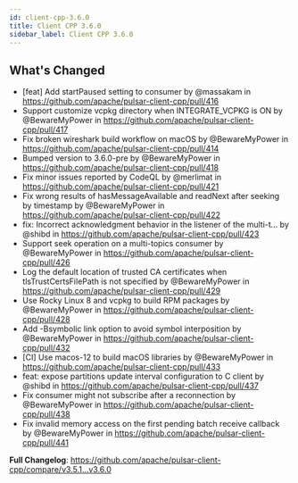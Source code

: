 ```yaml
---
id: client-cpp-3.6.0
title: Client CPP 3.6.0
sidebar_label: Client CPP 3.6.0
---
```


## What's Changed
* [feat] Add startPaused setting to consumer by @massakam in https://github.com/apache/pulsar-client-cpp/pull/416
* Support customize vcpkg directory when INTEGRATE_VCPKG is ON by @BewareMyPower in https://github.com/apache/pulsar-client-cpp/pull/417
* Fix broken wireshark build workflow on macOS  by @BewareMyPower in https://github.com/apache/pulsar-client-cpp/pull/414
* Bumped version to 3.6.0-pre by @BewareMyPower in https://github.com/apache/pulsar-client-cpp/pull/418
* Fix minor issues reported by CodeQL by @merlimat in https://github.com/apache/pulsar-client-cpp/pull/421
* Fix wrong results of hasMessageAvailable and readNext after seeking by timestamp by @BewareMyPower in https://github.com/apache/pulsar-client-cpp/pull/422
* fix: Incorrect acknowledgment behavior in the listener of the multi-t… by @shibd in https://github.com/apache/pulsar-client-cpp/pull/423
* Support seek operation on a multi-topics consumer by @BewareMyPower in https://github.com/apache/pulsar-client-cpp/pull/426
* Log the default location of trusted CA certificates when tlsTrustCertsFilePath is not specified by @BewareMyPower in https://github.com/apache/pulsar-client-cpp/pull/429
* Use Rocky Linux 8 and vcpkg to build RPM packages by @BewareMyPower in https://github.com/apache/pulsar-client-cpp/pull/428
* Add -Bsymbolic link option to avoid symbol interposition by @BewareMyPower in https://github.com/apache/pulsar-client-cpp/pull/432
* [CI] Use macos-12 to build macOS libraries by @BewareMyPower in https://github.com/apache/pulsar-client-cpp/pull/433
* feat: expose partitions update interval configuration to C client by @shibd in https://github.com/apache/pulsar-client-cpp/pull/437
* Fix consumer might not subscribe after a reconnection by @BewareMyPower in https://github.com/apache/pulsar-client-cpp/pull/438
* Fix invalid memory access on the first pending batch receive callback by @BewareMyPower in https://github.com/apache/pulsar-client-cpp/pull/441


**Full Changelog**: https://github.com/apache/pulsar-client-cpp/compare/v3.5.1...v3.6.0
